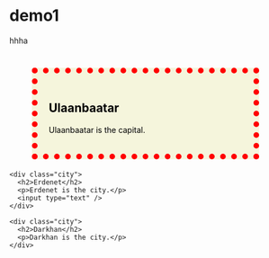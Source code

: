# demo1
hhha
<!DOCTYPE html>
<html>
  <head>
    <style>
      #capital {
        background-color: beige;
        color: black;
        border: 10px dotted red;
        margin-left: 40px;
        margin-right: 60px;
        margin-top: 40px;
        margin-bottom: 20px;
        padding: 20px;
      }
      .city {
        background-color: tomato;
        color: white;
        border: 2px solid black;
        margin: 20px;
        padding: 20px;
      }
    </style>
  </head>
  <body>
    <div id="capital">
      <h2>Ulaanbaatar</h2>
      <p>Ulaanbaatar is the capital.</p>
    </div>

    <div class="city">
      <h2>Erdenet</h2>
      <p>Erdenet is the city.</p>
      <input type="text" />
    </div>

    <div class="city">
      <h2>Darkhan</h2>
      <p>Darkhan is the city.</p>
    </div>
  </body>
</html>
